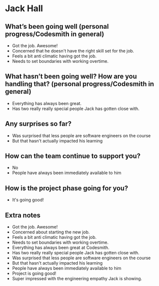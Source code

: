 # Jack Hall

## What’s been going well (personal progress/Codesmith in general)

- Got the job. Awesome!
- Concerned that he doesn't have the right skill set for the job.
- Feels a bit anti climatic having got the job.
- Needs to set boundaries with working overtime.

## What hasn’t been going well? How are you handling that? (personal progress/Codesmith in general)

- Everything has always been great.
- Has two really really special people Jack has gotten close with.

## Any surprises so far?

- Was surprised that less people are software engineers on the course
- But that hasn't actually impacted his learning

## How can the team continue to support you?

- No
- People have always been immediately available to him

## How is the project phase going for you?

- It's going good!

## Extra notes

- Got the job. Awesome!
- Concerned about starting the new job.
- Feels a bit anti climatic having got the job.
- Needs to set boundaries with working overtime.
- Everything has always been great at Codesmith.
- Has two really really special people Jack has gotten close with.
- Was surprised that less people are software engineers on the course
- But that hasn't actually impacted his learning
- People have always been immediately available to him
- Project is going good!
- Super impressed with the engineering empathy Jack is showing.

